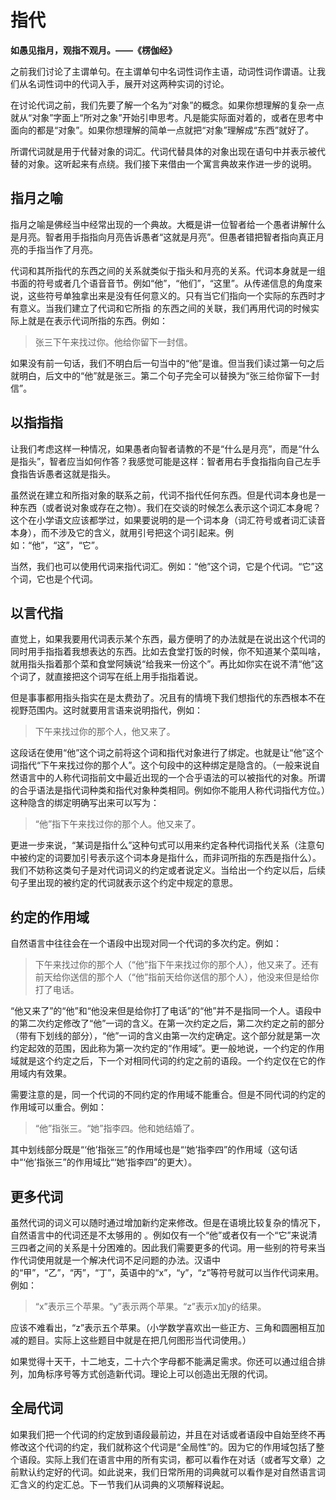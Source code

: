 # 指代

**如愚见指月，观指不观月。——《楞伽经》**

之前我们讨论了主谓单句。在主谓单句中名词性词作主语，动词性词作谓语。让我们从名词性词中的代词入手，展开对这两种实词的讨论。

在讨论代词之前，我们先要了解一个名为“对象”的概念。如果你想理解的复杂一点就从“对象”字面上“所对之象”开始引申思考。凡是能实际面对着的，或者在思考中面向的都是“对象”。如果你想理解的简单一点就把“对象”理解成“东西”就好了。

所谓代词就是用于代替对象的词汇。代词代替具体的对象出现在语句中并表示被代替的对象。这听起来有点绕。我们接下来借由一个寓言典故来作进一步的说明。

## 指月之喻

指月之喻是佛经当中经常出现的一个典故。大概是讲一位智者给一个愚者讲解什么是月亮。智者用手指指向月亮告诉愚者“这就是月亮”。但愚者错把智者指向真正月亮的手指当作了月亮。

代词和其所指代的东西之间的关系就类似于指头和月亮的关系。代词本身就是一组书面的符号或者几个语音音节。例如“他”，“他们”，“这里”。从传递信息的角度来说，这些符号单独拿出来是没有任何意义的。只有当它们指向一个实际的东西时才有意义。当我们建立了代词和它所指 的东西之间的关联，我们再用代词的时候实际上就是在表示代词所指的东西。例如：

> 张三下午来找过你。他给你留下一封信。

如果没有前一句话，我们不明白后一句当中的“他”是谁。但当我们读过第一句之后就明白，后文中的“他”就是张三。第二个句子完全可以替换为“张三给你留下一封信”。

## 以指指指

让我们考虑这样一种情况，如果愚者向智者请教的不是“什么是月亮”，而是“什么是指头”，智者应当如何作答？我感觉可能是这样：智者用右手食指指向自己左手食指告诉愚者这就是指头。

虽然说在建立和所指对象的联系之前，代词不指代任何东西。但是代词本身也是一种东西（或者说对象或存在之物）。我们在交谈的时候怎么表示这个词汇本身呢？这个在小学语文应该都学过，如果要说明的是一个词本身（词汇符号或者词汇读音本身），而不涉及它的含义，就用引号把这个词引起来。例如：“他”，“这”，“它”。

当然，我们也可以使用代词来指代词汇。例如：“他”这个词，它是个代词。“它”这个词，它也是个代词。

## 以言代指

直觉上，如果我要用代词表示某个东西，最方便明了的办法就是在说出这个代词的同时用手指指着我想表达的东西。比如去食堂打饭的时候，你不知道某个菜叫啥，就用指头指着那个菜和食堂阿姨说“给我来一份这个”。再比如你实在说不清“他”这个词了，就直接把这个词写在纸上用手指指着说。

但是事事都用指头指实在是太费劲了。况且有的情境下我们想指代的东西根本不在视野范围内。这时就要用言语来说明指代，例如：

> 下午来找过你的那个人，他又来了。

这段话在使用“他”这个词之前将这个词和指代对象进行了绑定。也就是让“他”这个词指代“下午来找过你的那个人”。这个句段中的这种绑定是隐含的。（一般来说自然语言中的人称代词指前文中最近出现的一个合乎语法的可以被指代的对象。所谓的合乎语法是指代词种类和指代对象种类相同。例如你不能用人称代词指代方位。）这种隐含的绑定明确写出来可以写为：

> “他”指下午来找过你的那个人。他又来了。

更进一步来说，“某词是指什么”这种句式可以用来约定各种代词指代关系（注意句中被约定的词要加引号表示这个词本身是指什么，而非词所指的东西是指什么）。我们不妨称这类句子是对代词词义的约定或者说定义。当给出一个约定以后，后续句子里出现的被约定的代词就表示这个约定中规定的意思。

## 约定的作用域

自然语言中往往会在一个语段中出现对同一个代词的多次约定。例如：

> 下午来找过你的那个人（“他”指下午来找过你的那个人），他又来了。还有前天给你送信的那个人（“他”指前天给你送信的那个人），他没来但是给你打了电话。

“他又来了”的“他”和“他没来但是给你打了电话”的“他”并不是指同一个人。语段中的第二次约定修改了“他”一词的含义。在第一次约定之后，第二次约定之前的部分（带有下划线的部分），“他”一词的含义由第一次约定确定。这个部分就是第一次约定起效的范围，因此称为第一次约定的“作用域”。更一般地说，一个约定的作用域就是这个约定之后，下一个对相同代词的约定之前的语段。一个约定仅在它的作用域内有效果。

需要注意的是，同一个代词的不同约定的作用域不能重合。但是不同代词的约定的作用域可以重合。例如：

> “他”指张三。“她”指李四。他和她结婚了。

其中划线部分既是“‘他’指张三”的作用域也是“‘她’指李四”的作用域（这句话中“‘他’指张三”的作用域比“‘她’指李四”的更大）。

## 更多代词

虽然代词的词义可以随时通过增加新约定来修改。但是在语境比较复杂的情况下，自然语言中的代词还是不太够用的 。例如仅有一个“他”或者仅有一个“它”来说清三四者之间的关系是十分困难的。因此我们需要更多的代词。用一些别的符号来当作代词使用就是一个解决代词不足问题的办法。汉语中的“甲”，“乙”，“丙”，“丁”，英语中的“x”，“y”，“z”等符号就可以当作代词来用。例如：

> “x”表示三个苹果。“y”表示两个苹果。“z”表示x加y的结果。

应该不难看出，“z”表示五个苹果。（小学数学喜欢出一些正方、三角和圆圈相互加减的题目。实际上这些题目中就是在把几何图形当代词使用。）

如果觉得十天干，十二地支，二十六个字母都不能满足需求。你还可以通过组合排列，加角标序号等方式创造新代词。理论上可以创造出无限的代词。

## 全局代词

如果我们把一个代词的约定放到语段最前边，并且在对话或者语段中自始至终不再修改这个代词的约定，我们就称这个代词是“全局性”的。因为它的作用域包括了整个语段。实际上我们在语言中用的所有实词，都可以看作在对话（或者写文章）之前默认约定好的代词。如此说来，我们日常所用的词典就可以看作是对自然语言词汇含义的约定汇总。下一节我们从词典的义项解释说起。
